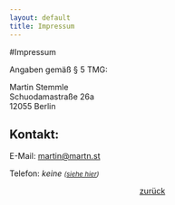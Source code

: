 ```yaml
---
layout: default
title: Impressum
---
```


#Impressum

Angaben gemäß § 5 TMG:

Martin Stemmle <br>
Schuodamastraße 26a <br>
12055 Berlin



## Kontakt:

E-Mail: martin@martn.st

Telefon: *keine* <small><i>(<a href=" http://www.karlkratz.de/onlinemarketing-blog/impressum/" target="_blank">siehe hier</a>)</i></small>

<footer>
  <center><a href="index.html">zurück</a></center>
</footer>